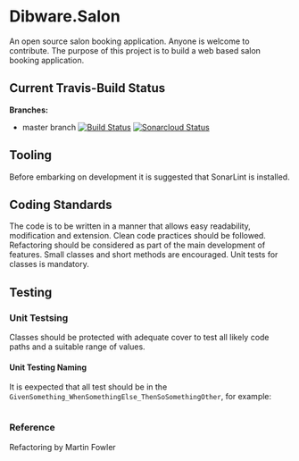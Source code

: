 # Dibware.Salon
An open source salon booking application. Anyone is welcome to contribute. 
The purpose of this project is to build a web based salon booking application.

## Current Travis-Build Status
**Branches:**
* master branch 
[![Build Status](https://api.travis-ci.com/dibley1973/Dibware.Salon.svg?branch=master)](https://travis-ci.com/dibley1973/Dibware.Salon) 
[![Sonarcloud Status](https://sonarcloud.io/api/project_badges/measure?project=Core%3ADibware.Salon&metric=alert_status)](https://sonarcloud.io/dashboard?id=Core%3ADibware.Salon)


## Tooling
Before embarking on development it is suggested that SonarLint is installed.

## Coding Standards
The code is to be written in a manner that allows easy readability, modification and extension. Clean code practices should be followed. Refactoring should be considered as part of the main development of features. Small classes and short methods are encouraged. Unit tests for classes is mandatory.

## Testing

### Unit Testsing
Classes should be protected with adequate cover to test all likely code paths and a suitable range of values.

#### Unit Testing Naming
It is eexpected that all test should be in the `GivenSomething_WhenSomethingElse_ThenSoSomethingOther`, for example:
```

```

### Reference
Refactoring by Martin Fowler
